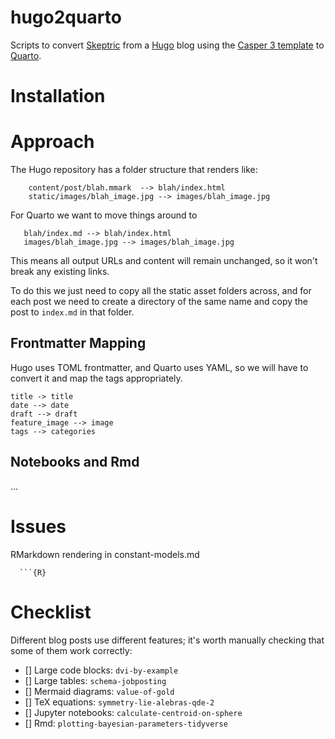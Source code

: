 # hugo2quarto
Scripts to convert [Skeptric](https://github.com/EdwardJRoss/skeptric) from a [Hugo](https://gohugo.io/) blog using the [Casper 3 template](https://github.com/jonathanjanssens/hugo-casper3) to [Quarto](https://quarto.org/).

# Installation

# Approach

The Hugo repository has a folder structure that renders like:

```
    content/post/blah.mmark  --> blah/index.html
    static/images/blah_image.jpg --> images/blah_image.jpg
```

For Quarto we want to move things around to

```
   blah/index.md --> blah/index.html
   images/blah_image.jpg --> images/blah_image.jpg
```

This means all output URLs and content will remain unchanged, so it won't break any existing links.

To do this we just need to copy all the static asset folders across, and for each post we need to create a directory of the same name and copy the post to `index.md` in that folder.

## Frontmatter Mapping

Hugo uses TOML frontmatter, and Quarto uses YAML, so we will have to convert it and map the tags appropriately.

```
title -> title
date --> date
draft --> draft
feature_image --> image
tags --> categories
```

## Notebooks and Rmd

...

# Issues

RMarkdown rendering in constant-models.md

```
  ```{R}
```

# Checklist

Different blog posts use different features; it's worth manually checking that some of them work correctly:

- [] Large code blocks: `dvi-by-example`
- [] Large tables: `schema-jobposting`
- [] Mermaid diagrams: `value-of-gold`
- [] TeX equations: `symmetry-lie-alebras-qde-2`
- [] Jupyter notebooks: `calculate-centroid-on-sphere`
- [] Rmd: `plotting-bayesian-parameters-tidyverse`